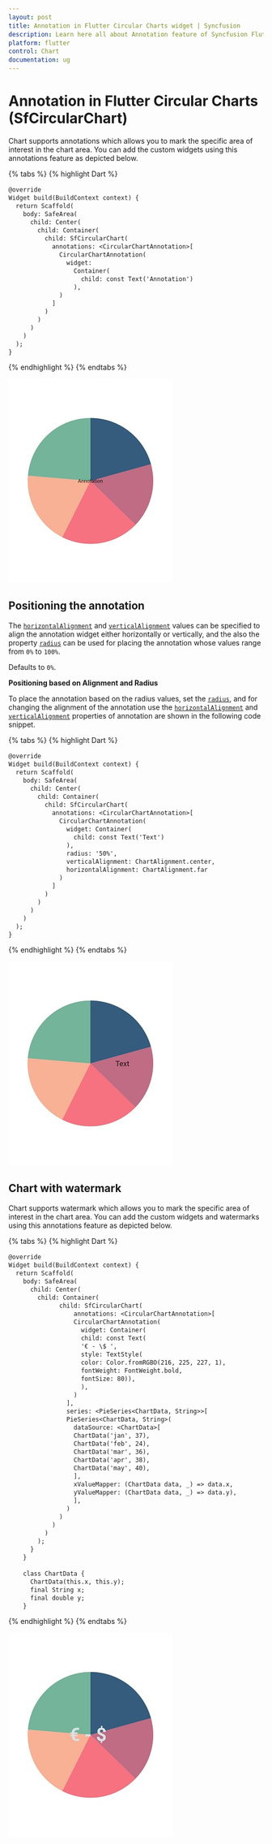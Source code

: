 ```yaml
---
layout: post
title: Annotation in Flutter Circular Charts widget | Syncfusion 
description: Learn here all about Annotation feature of Syncfusion Flutter Circular Charts (SfCircularChart) widget and more.
platform: flutter
control: Chart
documentation: ug
---
```


# Annotation in Flutter Circular Charts (SfCircularChart)

Chart supports annotations which allows you to mark the specific area of interest in the chart area. You can add the custom widgets using this annotations feature as depicted below.

{% tabs %}
{% highlight Dart %} 

    @override
    Widget build(BuildContext context) {
      return Scaffold(
        body: SafeArea(
          child: Center(
            child: Container(
              child: SfCircularChart(
                annotations: <CircularChartAnnotation>[
                  CircularChartAnnotation(
                    widget: 
                      Container(
                        child: const Text('Annotation')
                      ),
                  )
                ]
              )
            )
          )
        )
      );
    }

{% endhighlight %}
{% endtabs %}

![Annotation](images/annotation/default_annotation.jpg)

## Positioning the annotation

The [`horizontalAlignment`](https://pub.dev/documentation/syncfusion_flutter_charts/latest/charts/CircularChartAnnotation/horizontalAlignment.html) and [`verticalAlignment`](https://pub.dev/documentation/syncfusion_flutter_charts/latest/charts/CircularChartAnnotation/verticalAlignment.html) values can be specified to align the annotation widget either horizontally or vertically, and the also the property [`radius`](https://pub.dev/documentation/syncfusion_flutter_charts/latest/charts/CircularChartAnnotation/radius.html) can be used for placing the annotation whose values range from `0%` to `100%`. 

Defaults to `0%`.

**Positioning based on Alignment and Radius**

To place the annotation based on the radius values, set the [`radius`](https://pub.dev/documentation/syncfusion_flutter_charts/latest/charts/CircularChartAnnotation/radius.html), and for changing the alignment of the annotation use the [`horizontalAlignment`](https://pub.dev/documentation/syncfusion_flutter_charts/latest/charts/CircularChartAnnotation/horizontalAlignment.html) and [`verticalAlignment`](https://pub.dev/documentation/syncfusion_flutter_charts/latest/charts/CircularChartAnnotation/verticalAlignment.html) properties of annotation are shown in the following code snippet.

{% tabs %}
{% highlight Dart %} 

    @override
    Widget build(BuildContext context) {
      return Scaffold(
        body: SafeArea(
          child: Center(
            child: Container(
              child: SfCircularChart(
                annotations: <CircularChartAnnotation>[
                  CircularChartAnnotation(
                    widget: Container(
                      child: const Text('Text')
                    ),
                    radius: '50%',
                    verticalAlignment: ChartAlignment.center,
                    horizontalAlignment: ChartAlignment.far  
                  )
                ]
              )
            )
          )
        )
      );
    }

{% endhighlight %}
{% endtabs %}

![Positioning based on Alignment and radius](images/annotation/annotation_positioning.jpg)

## Chart with watermark

Chart supports watermark which allows you to mark the specific area of interest in the chart area. You can add the custom widgets and watermarks using this annotations feature as depicted below.

{% tabs %}
{% highlight Dart %} 

    @override
    Widget build(BuildContext context) {
      return Scaffold(
        body: SafeArea(
          child: Center(
            child: Container(
                  child: SfCircularChart(
                      annotations: <CircularChartAnnotation>[
                      CircularChartAnnotation(
                        widget: Container(
                        child: const Text(
                        '€ - \$ ',
                        style: TextStyle(
                        color: Color.fromRGBO(216, 225, 227, 1),
                        fontWeight: FontWeight.bold,
                        fontSize: 80)),
                        ),
                      )
                    ],
                    series: <PieSeries<ChartData, String>>[
                    PieSeries<ChartData, String>(
                      dataSource: <ChartData>[
                      ChartData('jan', 37),
                      ChartData('feb', 24),
                      ChartData('mar', 36),
                      ChartData('apr', 38),
                      ChartData('may', 40),
                      ],
                      xValueMapper: (ChartData data, _) => data.x,
                      yValueMapper: (ChartData data, _) => data.y),
                      ],
                    )
                  )
                )
              )
            );
          }
        }

        class ChartData {
          ChartData(this.x, this.y);
          final String x;
          final double y;
        }
        
{% endhighlight %}
{% endtabs %}


![Chart with Watermark](images/annotation/watermark.jpg)